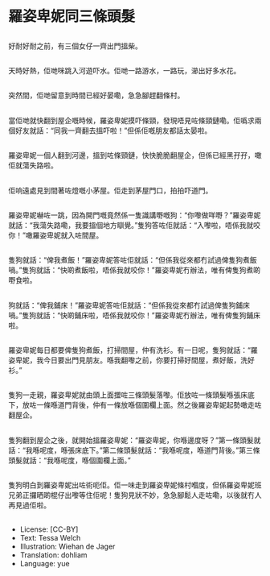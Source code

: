 # 羅姿卑妮同三條頭髮

##
好耐好耐之前，有三個女仔一齊出門搵柴。

##
天時好熱，佢哋咪跳入河遊吓水。佢哋一路游水，一路玩，瀄出好多水花。

##
突然間，佢哋留意到時間已經好晏嘞，急急腳趕翻條村。

##
當佢哋就快翻到屋企嘅時候，羅姿卑妮摸吓條頸，發現唔見咗條頸鏈嘞。佢噅求兩個好友就話：“同我一齊翻去搵吓啦！”但係佢嘅朋友都話太晏啦。

##
羅姿卑妮一個人翻到河邊，搵到咗條頸鏈，快快脆脆翻屋企，但係已經黑孖孖，噉佢就蕩失路啦。

##
佢响遠處見到間著咗燈嘅小茅屋。佢走到茅屋門口，拍拍吓道門。

##
羅姿卑妮嚇咗一跳，因為開門嘅竟然係一隻識講嘢嘅狗：“你嚟做咩嘢？”羅姿卑妮就話：“我蕩失路嘞，我要搵個地方瞓覺。”隻狗答咗佢就話：“入嚟啦，唔係我就咬你！”噉羅姿卑妮就入咗間屋。

##
隻狗就話：“俾我煮飯！”羅姿卑妮答咗佢就話：“但係我從來都冇試過俾隻狗煮飯喎。”隻狗就話：“快啲煮飯啦，唔係我就咬你！”羅姿卑妮冇辦法，唯有俾隻狗煮啲嘢食啦。

##
狗就話：“俾我鋪床！”羅姿卑妮答咗佢就話：“但係我從來都冇試過俾隻狗鋪床喎。”隻狗就話：“快啲鋪床啦，唔係我就咬你！”羅姿卑妮冇辦法，唯有俾隻狗鋪床啦。

##
羅姿卑妮每日都要俾隻狗煮飯，打掃間屋，仲有洗衫。有一日呢，隻狗就話：“羅姿卑妮，我今日要出門見朋友。喺我翻嚟之前，你要打掃好間屋，煮好飯，洗好衫。”

##
隻狗一走親，羅姿卑妮就由頭上面擝咗三條頭髮落嚟。佢放咗一條頭髮喺張床底下，放咗一條喺道門背後，仲有一條放喺個圍欄上面。然之後羅姿卑妮起勢噉走咗翻屋企。

##
隻狗翻到屋企之後，就開始搵羅姿卑妮：“羅姿卑妮，你喺邊度呀？”第一條頭髮就話：“我喺呢度，喺張床底下。”第二條頭髮就話：“我喺呢度，喺道門背後。”第三條頭髮就話：“我喺呢度，喺個圍欄上面。”

##
隻狗明白到羅姿卑妮出咗術呃佢。佢一味走到羅姿卑妮條村嗰度，但係羅姿卑妮班兄弟正攞晒啲棍仔出嚟等住佢呢！隻狗見狀不妙，急急腳鬆人走咗嘞，以後就冇人再見過佢啦。

##
* License: [CC-BY]
* Text: Tessa Welch
* Illustration: Wiehan de Jager
* Translation: dohliam
* Language: yue
